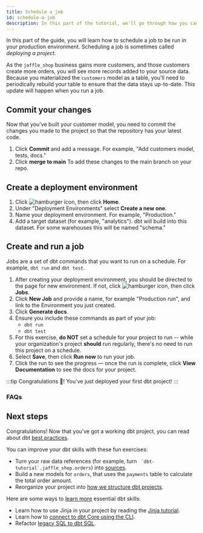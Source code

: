 ```yaml
---
title: Schedule a job
id: schedule-a-job
description: In this part of the tutorial, we'll go through how you can schedule a job in dbt Cloud.
---
```


In this part of the guide, you will learn how to schedule a job to be run in your production environment. Scheduling a job is sometimes called _deploying a project_.

As the `jaffle_shop` business gains more customers, and those customers create more orders, you will see more records added to your source data. Because you materialized the `customers` model as a table, you'll need to periodically rebuild your table to ensure that the data stays up-to-date. This update will happen when you run a job.

## Commit your changes

Now that you've built your customer model, you need to commit the changes you made to the project so that the repository has your latest code.

1. Click **Commit** and add a message. For example, "Add customers model, tests, docs."
2. Click **merge to main** To add these changes to the main branch on your repo.

## Create a deployment environment

1. Click ![hamburger icon](/img/hamburger-icon.png), then click **Home**.
2. Under "Deployment Environments" select **Create a new one**.
3. Name your deployment environment. For example, "Production."
4. Add a target dataset (for example, "analytics"). dbt will build into this dataset. For some warehouses this will be named "schema."

<LoomVideo id="bb6ea5b628ef4d019f9167f6ddf738cc" />

## Create and run a job

Jobs are a set of dbt commands that you want to run on a schedule. For example, `dbt run` and `dbt test`.

1. After creating your deployment environment, you should be directed to the page for new environment. If not, click ![hamburger icon](/img/hamburger-icon.png), then click **Jobs**.
2. Click **New Job** and provide a name, for example "Production run", and link to the Environment you just created.
3. Click **Generate docs**.
4. Ensure you include these commands as part of your job:
      * `dbt run`
      * `dbt test`
5. For this exercise, **do NOT** set a schedule for your project to run -- while your organization's project **should** run regularly, there's no need to run this project on a schedule.
6. Select **Save**, then click **Run now** to run your job.
7. Click the run to see the progress — once the run is complete, click **View Documentation** to see the docs for your project.

:::tip
Congratulations 🎉! You've just deployed your first dbt project!
:::

### FAQs

<FAQ src="failed-prod-run" />

## Next steps

Congratulations! Now that you've got a working dbt project, you can read about dbt [best practices](/docs/guides/best-practices).

You can improve your dbt skills with these fun exercises:

* Turn your raw data references (for example, turn `` `dbt-tutorial`.jaffle_shop.orders``) into [sources](/docs/building-a-dbt-project/using-sources).
* Build a new models for `orders`, that uses the `payments` table to calculate the total order amount.
* Reorganize your project into [how we structure dbt projects](/blog/how-we-structure-our-dbt-projects).


Here are some ways to [learn more](learning-more) essential dbt skills:

* Learn how to use Jinja in your project by reading the [Jinja tutorial](using-jinja).
* Learn how to [connect to dbt Core using the CLI](getting-started-dbt-core).
* Refactor [legacy SQL to dbt SQL](refactoring-legacy-sql).
